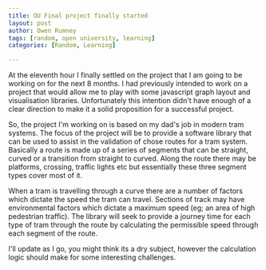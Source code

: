 ```yaml
---
title: OU Final project finally started
layout: post
author: Owen Rumney
tags: [random, open university, learning]
categories: [Random, Learning]

---
```


At the eleventh hour I finally settled on the project that I am going to be working on for the next 8 months. I had previously intended to work on a project that would allow me to play with some javascript graph layout and visualisation libraries. Unfortunately this intention didn't have enough of a clear direction to make it a solid proposition for a successful project.

So, the project I'm working on is based on my dad's job in modern tram systems. The focus of the project will be to provide a software library that can be used to assist in the validation of chose routes for a tram system. Basically a route is made up of a series of segments that can be straight, curved or a transition from straight to curved. Along the route there may be platforms, crossing, traffic lights etc but essentially these three segment types cover most of it.

When a tram is travelling through a curve there are a number of factors which dictate the speed the tram can travel. Sections of track may have environmental factors which dictate a maximum speed (eg; an area of high pedestrian traffic). The library will seek to provide a journey time for each type of tram through the route by calculating the permissible speed through each segment of the route.

I'll update as I go, you might think its a dry subject, however the calculation logic should make for some interesting challenges.
